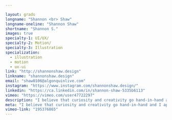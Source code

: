 ```yaml
---

layout: grads
longname: "Shannon <br> Shaw"
longname-oneline: "Shannon Shaw"
shortname: "Shannon S."
images: true
specialty-1: UI/UX/
specialty-2: Motion/
specialty-3: Illustration
specialization:
  - illustration
  - motion
  - ux-ui
link: "http://shannonshaw.design"
linkname: "shannonshaw.design"
email: "shaw0106@algonquinlive.com"
instagram: "https://www.instagram.com/shannonshaw.design/"
linkedin: "https://ca.linkedin.com/in/shannon-shaw-5335b6113"
vimeo: "https://vimeo.com/user47722297"
description: "I believe that curiosity and creativity go hand-in-hand and I approach every situation with an open mind."
meta: "I believe that curiosity and creativity go hand-in-hand and I approach every situation with an open mind."
vimeo-link: "195376865"
---
```

